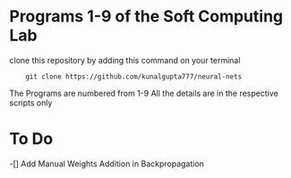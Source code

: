 # Programs 1-9 of the Soft Computing Lab
clone this repository by adding this command on your terminal
```
    git clone https://github.com/kunalgupta777/neural-nets
```
The Programs are numbered from 1-9
All the details are in the respective scripts only
# To Do
-[] Add Manual Weights Addition in Backpropagation
